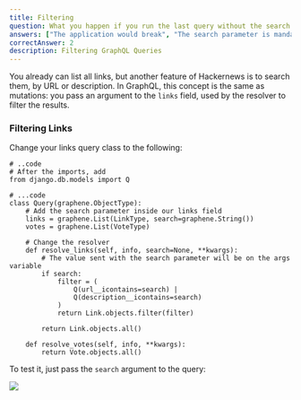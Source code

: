 ```yaml
---
title: Filtering
question: What you happen if you run the last query without the search parameter?
answers: ["The application would break", "The search parameter is mandatory", "All the Links would be returned", "Just the first Link would be returned"]
correctAnswer: 2
description: Filtering GraphQL Queries
---
```


You already can list all links, but another feature of Hackernews is to search them, by URL or description. In GraphQL, this concept is the same as mutations: you pass an argument to the `links` field, used by the resolver to filter the results.

### Filtering Links

<Instruction>

Change your links query class to the following:

```python(path=".../graphql-python/hackernews/links/schema.py")
# ..code
# After the imports, add
from django.db.models import Q

# ...code
class Query(graphene.ObjectType):
    # Add the search parameter inside our links field
    links = graphene.List(LinkType, search=graphene.String())
    votes = graphene.List(VoteType)

    # Change the resolver
    def resolve_links(self, info, search=None, **kwargs):
        # The value sent with the search parameter will be on the args variable
        if search:
            filter = (
                Q(url__icontains=search) | 
                Q(description__icontains=search)
            )
            return Link.objects.filter(filter)

        return Link.objects.all()

    def resolve_votes(self, info, **kwargs):
        return Vote.objects.all()
```

</Instruction>

To test it, just pass the `search` argument to the query:

![](http://i.imgur.com/5DbFBa3.png)
